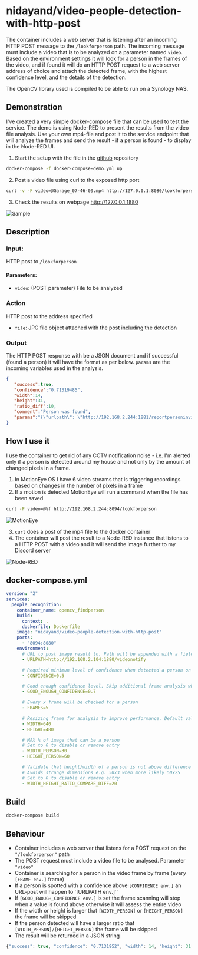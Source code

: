# nidayand/video-people-detection-with-http-post
The container includes a web server that is listening after an incoming HTTP POST message to the `/lookforperson` path. The incoming message must include a video that is to be analyzed on a parameter named `video`.
Based on the environment settings it will look for a person in the frames of the video, and if found it will do an HTTP POST request to a web server address of choice and attach the detected frame, with the highest confidence level, and the details of the detection.

The OpenCV library used is compiled to be able to run on a Synology NAS.

## Demonstration
I've created a very simple docker-compose file that can be used to test the service. The demo is using Node-RED to present the results from the video file analysis.
Use your own mp4-file and post it to the service endpoint that will analyze the frames and send the result - if a person is found - to display in the Node-RED UI.

1. Start the setup with the file in the [github](https://github.com/nidayand/video-people-detection-with-http-post) repository
```bash
docker-compose -f docker-compose-demo.yml up
```
2.  Post a video file using curl to the exposed http port 
```bash
curl -v -F video=@Garage_07-46-09.mp4 http://127.0.0.1:8080/lookforperson`
```
3. Check the results on webpage http://127.0.0.1:1880

![Sample](https://i.imgur.com/u39XpJp.png)

## Description
### Input:
HTTP post to `/lookforperson`
#### Parameters:
- `video`: (POST parameter) File to be analyzed

### Action
HTTP post to the address specified 
- `file`: JPG file object attached with the post including the detection

### Output
The HTTP POST response with be a JSON document and if successful (found a person) it will have the format as per below. `params` are the incoming variables used in the analysis.
```json
{
   "success":true,
   "confidence":"0.71319485",
   "width":14,
   "height":31,
   "ratio_diff":10,
   "comment":"Person was found",
   "params":"{\"urlpath\": \"http://192.168.2.244:1881/reportpersoninvideo\", \"frames\": 5, \"conf\": 0.2, \"good_enough_conf\": 0.7, \"width_person\": 40, \"height_person\": 80, \"width\": 640, \"height\": 480, \"ratio\": 20}"
}
```

## How I use it
I use the container to get rid of any CCTV notification noise - i.e. I'm alerted only if a person is detected around my house and not only by the amount of changed pixels in a frame.
1. In MotionEye OS I have 6 video streams that is triggering recordings based on changes in the number of pixels in a frame
2. If a motion is detected MotionEye will run a command when the file has been saved
```bash
curl -F video=@%f http://192.168.2.244:8094/lookforperson
```
![MotionEye](https://i.imgur.com/nE9e9c9.png)

3. `curl` does a post of the mp4 file to the docker container
4. The container will post the result to a Node-RED instance that listens to a HTTP POST with a video and it will send the image further to my Discord server

![Node-RED](https://i.imgur.com/PuOfo95.png)

## docker-compose.yml
```yaml
version: "2"
services:
  people_recognition:
    container_name: opencv_findperson
    build:
      context: .
      dockerfile: Dockerfile
    image: "nidayand/video-people-detection-with-http-post"
    ports:
      - "8094:8080"
    environment: 
      # URL to post image result to. Path will be appended with a field called "file" with type image/jpg
      - URLPATH=http://192.168.2.104:1880/videonotify

      # Required minimun level of confidence when detected a person on the analysis of a frame. Default 0.2
      - CONFIDENCE=0.5

      # Good enough confidence level. Skip additional frame analysis when this level has been reached. Default 0.8
      - GOOD_ENOUGH_CONFIDENCE=0.7

      # Every x frame will be checked for a person
      - FRAMES=5

      # Resizing frame for analysis to improve performance. Default values 640/480
      - WIDTH=640
      - HEIGHT=480

      # MAX % of image that can be a person
      # Set to 0 to disable or remove entry
      - WIDTH_PERSON=30
      - HEIGHT_PERSON=60

      # Validate that height/width of a person is not above difference compared to max HEIGHT_PERSON/WIDTH_PERSON
      # Avoids strange dimensions e.g. 50x3 when more likely 50x25
      # Set to 0 to disable or remove entry
      - WIDTH_HEIGHT_RATIO_COMPARE_DIFF=20  
```



## Build
```bash
docker-compose build
```

## Behaviour
- Container includes a web server that listens for a POST request on the `"/lookforperson"` path
- The POST request must include a video file to be analysed. Parameter `"video"`
- Container is searching for a person in the video frame by frame (every `[FRAME env.]` frame)
- If a person is spotted with a confidence above `[CONFIDENCE env.]` an URL-post will happen to `[URLPATH env.]``
- If `[GOOD_ENOUGH_CONFIDENCE env.]` is set the frame scanning will stop when a value is found above otherwise it will assess the entire video
- If the width or height is larger that `[WIDTH_PERSON]` or `[HEIGHT_PERSON]` the frame will be skipped
- If the person detected will have a larger ratio that `[WIDTH_PERSON]/[HEIGHT_PERSON]` the frame will be skipped
- The result will be returned in a JSON string

```javascript
{"success": true, "confidence": "0.7131952", "width": 14, "height": 31, "ratio_diff": 10, "comment": "Person was found"}
```


